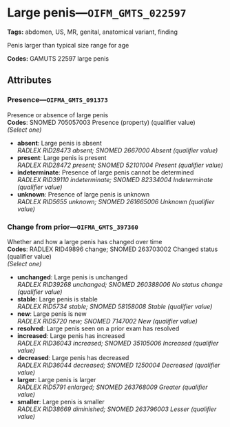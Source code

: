 # Large penis—`OIFM_GMTS_022597`

**Tags:** abdomen, US, MR, genital, anatomical variant, finding

Penis larger than typical size range for age

**Codes:** GAMUTS 22597 large penis

## Attributes

### Presence—`OIFMA_GMTS_091373`

Presence or absence of large penis  
**Codes**: SNOMED 705057003 Presence (property) (qualifier value)  
*(Select one)*

- **absent**: Large penis is absent  
_RADLEX RID28473 absent; SNOMED 2667000 Absent (qualifier value)_
- **present**: Large penis is present  
_RADLEX RID28472 present; SNOMED 52101004 Present (qualifier value)_
- **indeterminate**: Presence of large penis cannot be determined  
_RADLEX RID39110 indeterminate; SNOMED 82334004 Indeterminate (qualifier value)_
- **unknown**: Presence of large penis is unknown  
_RADLEX RID5655 unknown; SNOMED 261665006 Unknown (qualifier value)_

### Change from prior—`OIFMA_GMTS_397360`

Whether and how a large penis has changed over time  
**Codes**: RADLEX RID49896 change; SNOMED 263703002 Changed status (qualifier value)  
*(Select one)*

- **unchanged**: Large penis is unchanged  
_RADLEX RID39268 unchanged; SNOMED 260388006 No status change (qualifier value)_
- **stable**: Large penis is stable  
_RADLEX RID5734 stable; SNOMED 58158008 Stable (qualifier value)_
- **new**: Large penis is new  
_RADLEX RID5720 new; SNOMED 7147002 New (qualifier value)_
- **resolved**: Large penis seen on a prior exam has resolved  
- **increased**: Large penis has increased  
_RADLEX RID36043 increased; SNOMED 35105006 Increased (qualifier value)_
- **decreased**: Large penis has decreased  
_RADLEX RID36044 decreased; SNOMED 1250004 Decreased (qualifier value)_
- **larger**: Large penis is larger  
_RADLEX RID5791 enlarged; SNOMED 263768009 Greater (qualifier value)_
- **smaller**: Large penis is smaller  
_RADLEX RID38669 diminished; SNOMED 263796003 Lesser (qualifier value)_